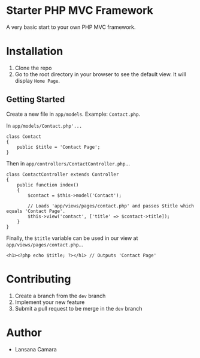Starter PHP MVC Framework
============================
A very basic start to your own PHP MVC framework.

Installation
============================
  1. Clone the repo
  2. Go to the root directory in your browser to see the default view. It will display `Home Page`.

Getting Started
----------------------------
Create a new file in `app/models`. Example: `Contact.php`.

In `app/models/Contact.php'...`

```
class Contact
{
    public $title = 'Contact Page';
}
```

Then in `app/controllers/ContactController.php`...

```
class ContactController extends Controller
{
    public function index()
    {
        $contact = $this->model('Contact');

        // Loads 'app/views/pages/contact.php' and passes $title which equals 'Contact Page'.
        $this->view('contact', ['title' => $contact->title]);
    }
}
```

Finally, the `$title` variable can be used in our view at `app/views/pages/contact.php`...

```
<h1><?php echo $title; ?></h1> // Outputs 'Contact Page'
```

Contributing
============================
  1. Create a branch from the `dev` branch
  2. Implement your new feature
  3. Submit a pull request to be merge in the `dev` branch

Author
============================
* Lansana Camara